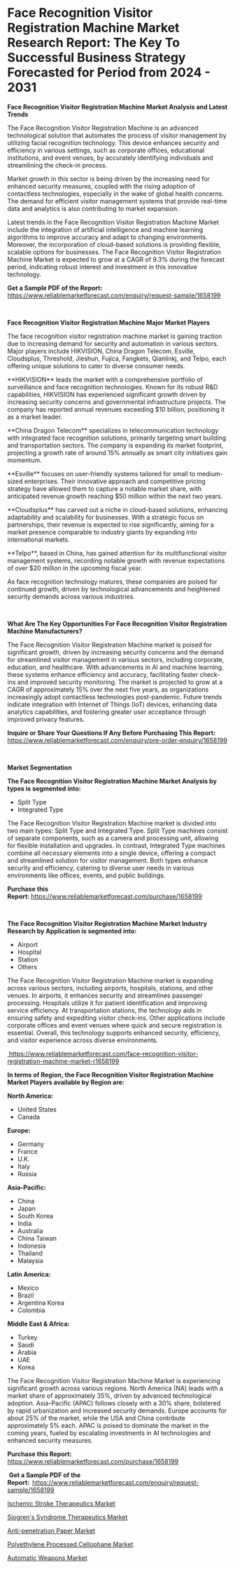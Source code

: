 <p><h1>Face Recognition Visitor Registration Machine Market Research Report: The Key To Successful Business Strategy Forecasted for Period from 2024 - 2031</h1></p><p><strong>Face Recognition Visitor Registration Machine Market Analysis and Latest Trends</strong></p>
<p><p>The Face Recognition Visitor Registration Machine is an advanced technological solution that automates the process of visitor management by utilizing facial recognition technology. This device enhances security and efficiency in various settings, such as corporate offices, educational institutions, and event venues, by accurately identifying individuals and streamlining the check-in process.</p><p>Market growth in this sector is being driven by the increasing need for enhanced security measures, coupled with the rising adoption of contactless technologies, especially in the wake of global health concerns. The demand for efficient visitor management systems that provide real-time data and analytics is also contributing to market expansion. </p><p>Latest trends in the Face Recognition Visitor Registration Machine Market include the integration of artificial intelligence and machine learning algorithms to improve accuracy and adapt to changing environments. Moreover, the incorporation of cloud-based solutions is providing flexible, scalable options for businesses. The Face Recognition Visitor Registration Machine Market is expected to grow at a CAGR of 9.3% during the forecast period, indicating robust interest and investment in this innovative technology.</p></p>
<p><strong>Get a Sample PDF of the Report:&nbsp;</strong> <a href="https://www.reliablemarketforecast.com/enquiry/request-sample/1658199?utm_campaign=1082&utm_medium=2&utm_source=Github&utm_content=ia&utm_term=28092024&utm_id=face-recognition-visitor-registration-machine">https://www.reliablemarketforecast.com/enquiry/request-sample/1658199</a></p>
<p>&nbsp;</p>
<p><strong>Face Recognition Visitor Registration Machine Major Market Players</strong></p>
<p><p>The face recognition visitor registration machine market is gaining traction due to increasing demand for security and automation in various sectors. Major players include HIKVISION, China Dragon Telecom, Esville, Cloudsplus, Threshold, Jieshun, Fujica, Fangkets, Qianlinkj, and Telpo, each offering unique solutions to cater to diverse consumer needs.</p><p>**HIKVISION** leads the market with a comprehensive portfolio of surveillance and face recognition technologies. Known for its robust R&D capabilities, HIKVISION has experienced significant growth driven by increasing security concerns and governmental infrastructure projects. The company has reported annual revenues exceeding $10 billion, positioning it as a market leader.</p><p>**China Dragon Telecom** specializes in telecommunication technology with integrated face recognition solutions, primarily targeting smart building and transportation sectors. The company is expanding its market footprint, projecting a growth rate of around 15% annually as smart city initiatives gain momentum.</p><p>**Esville** focuses on user-friendly systems tailored for small to medium-sized enterprises. Their innovative approach and competitive pricing strategy have allowed them to capture a notable market share, with anticipated revenue growth reaching $50 million within the next two years.</p><p>**Cloudsplus** has carved out a niche in cloud-based solutions, enhancing adaptability and scalability for businesses. With a strategic focus on partnerships, their revenue is expected to rise significantly, aiming for a market presence comparable to industry giants by expanding into international markets.</p><p>**Telpo**, based in China, has gained attention for its multifunctional visitor management systems, recording notable growth with revenue expectations of over $20 million in the upcoming fiscal year.</p><p>As face recognition technology matures, these companies are poised for continued growth, driven by technological advancements and heightened security demands across various industries.</p></p>
<p>&nbsp;</p>
<p><strong>What Are The Key Opportunities For Face Recognition Visitor Registration Machine Manufacturers?</strong></p>
<p><p>The Face Recognition Visitor Registration Machine market is poised for significant growth, driven by increasing security concerns and the demand for streamlined visitor management in various sectors, including corporate, education, and healthcare. With advancements in AI and machine learning, these systems enhance efficiency and accuracy, facilitating faster check-ins and improved security monitoring. The market is projected to grow at a CAGR of approximately 15% over the next five years, as organizations increasingly adopt contactless technologies post-pandemic. Future trends indicate integration with Internet of Things (IoT) devices, enhancing data analytics capabilities, and fostering greater user acceptance through improved privacy features.</p></p>
<p><strong>Inquire or Share Your Questions If Any Before Purchasing This Report:</strong> <a href="https://www.reliablemarketforecast.com/enquiry/pre-order-enquiry/1658199?utm_campaign=1082&utm_medium=2&utm_source=Github&utm_content=ia&utm_term=28092024&utm_id=face-recognition-visitor-registration-machine">https://www.reliablemarketforecast.com/enquiry/pre-order-enquiry/1658199</a></p>
<p>&nbsp;</p>
<p><strong>Market Segmentation</strong></p>
<p><strong>The Face Recognition Visitor Registration Machine Market Analysis by types is segmented into:</strong></p>
<p><ul><li>Split Type</li><li>Integrated Type</li></ul></p>
<p><p>The Face Recognition Visitor Registration Machine market is divided into two main types: Split Type and Integrated Type. Split Type machines consist of separate components, such as a camera and processing unit, allowing for flexible installation and upgrades. In contrast, Integrated Type machines combine all necessary elements into a single device, offering a compact and streamlined solution for visitor management. Both types enhance security and efficiency, catering to diverse user needs in various environments like offices, events, and public buildings.</p></p>
<p><strong>Purchase this Report:&nbsp;</strong><a href="https://www.reliablemarketforecast.com/purchase/1658199?utm_campaign=1082&utm_medium=2&utm_source=Github&utm_content=ia&utm_term=28092024&utm_id=face-recognition-visitor-registration-machine">https://www.reliablemarketforecast.com/purchase/1658199</a></p>
<p>&nbsp;</p>
<p><strong>The Face Recognition Visitor Registration Machine Market Industry Research by Application is segmented into:</strong></p>
<p><ul><li>Airport</li><li>Hospital</li><li>Station</li><li>Others</li></ul></p>
<p><p>The Face Recognition Visitor Registration Machine market is expanding across various sectors, including airports, hospitals, stations, and other venues. In airports, it enhances security and streamlines passenger processing. Hospitals utilize it for patient identification and improving service efficiency. At transportation stations, the technology aids in ensuring safety and expediting visitor check-ins. Other applications include corporate offices and event venues where quick and secure registration is essential. Overall, this technology supports enhanced security, efficiency, and visitor experience across diverse environments.</p></p>
<p><a href="https://www.reliablemarketforecast.com/face-recognition-visitor-registration-machine-market-r1658199?utm_campaign=1082&utm_medium=2&utm_source=Github&utm_content=ia&utm_term=28092024&utm_id=face-recognition-visitor-registration-machine">&nbsp;https://www.reliablemarketforecast.com/face-recognition-visitor-registration-machine-market-r1658199</a></p>
<p><strong>In terms of Region, the Face Recognition Visitor Registration Machine Market Players available by Region are:</strong></p>
<p>
    <p> <strong> North America: </strong>
        <ul>
            <li>United States</li>
            <li>Canada</li>
        </ul>
        </p> 
    <p> <strong> Europe: </strong>
        <ul>
            <li>Germany</li>
            <li>France</li>
            <li>U.K.</li>
            <li>Italy</li>
            <li>Russia</li>
        </ul>
        </p> 
    <p> <strong> Asia-Pacific: </strong>
        <ul>
            <li>China</li>
            <li>Japan</li>
            <li>South Korea</li>
            <li>India</li>
            <li>Australia</li>
            <li>China Taiwan</li>
            <li>Indonesia</li>
            <li>Thailand</li>
            <li>Malaysia</li>
        </ul>
        </p> 
    <p> <strong> Latin America: </strong>
        <ul>
            <li>Mexico</li>
            <li>Brazil</li>
            <li>Argentina Korea</li>
            <li>Colombia</li>
        </ul>
        </p> 
    <p> <strong> Middle East & Africa: </strong>
        <ul>
            <li>Turkey</li>
            <li>Saudi</li>
            <li>Arabia</li>
            <li>UAE</li>
            <li>Korea</li>
        </ul>
    </p>
    </p>
<p><p>The Face Recognition Visitor Registration Machine Market is experiencing significant growth across various regions. North America (NA) leads with a market share of approximately 35%, driven by advanced technological adoption. Asia-Pacific (APAC) follows closely with a 30% share, bolstered by rapid urbanization and increased security demands. Europe accounts for about 25% of the market, while the USA and China contribute approximately 5% each. APAC is poised to dominate the market in the coming years, fueled by escalating investments in AI technologies and enhanced security measures.</p></p>
<p><strong>Purchase this Report: </strong><a href="https://www.reliablemarketforecast.com/purchase/1658199?utm_campaign=1082&utm_medium=2&utm_source=Github&utm_content=ia&utm_term=28092024&utm_id=face-recognition-visitor-registration-machine">https://www.reliablemarketforecast.com/purchase/1658199</a></p>
<p>&nbsp;<strong>Get a Sample PDF of the Report:&nbsp;&nbsp;</strong><a href="https://www.reliablemarketforecast.com/enquiry/request-sample/1658199?utm_campaign=1082&utm_medium=2&utm_source=Github&utm_content=ia&utm_term=28092024&utm_id=face-recognition-visitor-registration-machine">https://www.reliablemarketforecast.com/enquiry/request-sample/1658199</a></p>
<p><strong></strong></p>
<p><p><a href="https://issuu.com/reportprime-2/docs/ischemic-stroke-therapeutics-market_d8cc5a7e70e809?utm_campaign=1082&utm_medium=2&utm_source=Github&utm_content=ia&utm_term=28092024&utm_id=face-recognition-visitor-registration-machine">Ischemic Stroke Therapeutics Market</a></p><p><a href="https://issuu.com/reportprime-2/docs/sjogrens-syndrome-therapeutics-mark_e0692de78a92ab?utm_campaign=1082&utm_medium=2&utm_source=Github&utm_content=ia&utm_term=28092024&utm_id=face-recognition-visitor-registration-machine">Sjogren's Syndrome Therapeutics Market</a></p><p><a href="https://github.com/DorinaOsmani364/Market-Research-Report-List-1/blob/main/anti-penetration-paper-market.md?utm_campaign=1082&utm_medium=2&utm_source=Github&utm_content=ia&utm_term=28092024&utm_id=face-recognition-visitor-registration-machine">Anti-penetration Paper Market</a></p><p><a href="https://github.com/nannyxbkho/Market-Research-Report-List-1/blob/main/polyethylene-processed-cellophane-market.md?utm_campaign=1082&utm_medium=2&utm_source=Github&utm_content=ia&utm_term=28092024&utm_id=face-recognition-visitor-registration-machine">Polyethylene Processed Cellophane Market</a></p><p><a href="https://www.linkedin.com/pulse/market-forecasting-change-global-automatic-weapons-dynamics-1adee?trackingId=RQAGmNJbRf%2BHt2SEfD6Xvw%3D%3D&utm_campaign=1082&utm_medium=2&utm_source=Github&utm_content=ia&utm_term=28092024&utm_id=face-recognition-visitor-registration-machine">Automatic Weapons Market</a></p></p>
